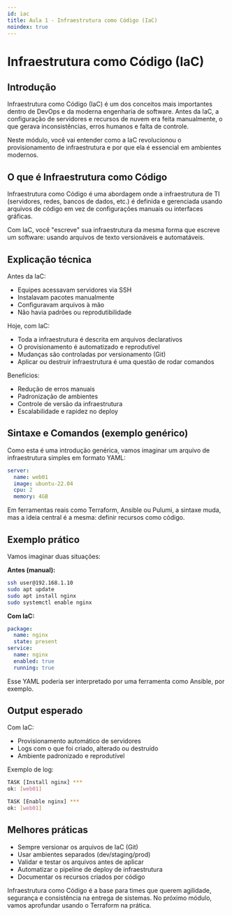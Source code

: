 ```yaml
---
id: iac
title: Aula 1 - Infraestrutura como Código (IaC)
noindex: true
---
```


# Infraestrutura como Código (IaC)

## Introdução

Infraestrutura como Código (IaC) é um dos conceitos mais importantes dentro de DevOps e da moderna engenharia de software. Antes da IaC, a configuração de servidores e recursos de nuvem era feita manualmente, o que gerava inconsistências, erros humanos e falta de controle.

Neste módulo, você vai entender como a IaC revolucionou o provisionamento de infraestrutura e por que ela é essencial em ambientes modernos.

## O que é Infraestrutura como Código

Infraestrutura como Código é uma abordagem onde a infraestrutura de TI (servidores, redes, bancos de dados, etc.) é definida e gerenciada usando arquivos de código em vez de configurações manuais ou interfaces gráficas.

Com IaC, você "escreve" sua infraestrutura da mesma forma que escreve um software: usando arquivos de texto versionáveis e automatáveis.

## Explicação técnica

Antes da IaC:

* Equipes acessavam servidores via SSH
* Instalavam pacotes manualmente
* Configuravam arquivos à mão
* Não havia padrões ou reprodutibilidade

Hoje, com IaC:

* Toda a infraestrutura é descrita em arquivos declarativos
* O provisionamento é automatizado e reprodutível
* Mudanças são controladas por versionamento (Git)
* Aplicar ou destruir infraestrutura é uma questão de rodar comandos

Benefícios:

* Redução de erros manuais
* Padronização de ambientes
* Controle de versão da infraestrutura
* Escalabilidade e rapidez no deploy

## Sintaxe e Comandos (exemplo genérico)

Como esta é uma introdução genérica, vamos imaginar um arquivo de infraestrutura simples em formato YAML:

```yaml
server:
  name: web01
  image: ubuntu-22.04
  cpu: 2
  memory: 4GB
```

Em ferramentas reais como Terraform, Ansible ou Pulumi, a sintaxe muda, mas a ideia central é a mesma: definir recursos como código.

## Exemplo prático

Vamos imaginar duas situações:

**Antes (manual):**

```bash
ssh user@192.168.1.10
sudo apt update
sudo apt install nginx
sudo systemctl enable nginx
```

**Com IaC:**

```yaml
package:
  name: nginx
  state: present
service:
  name: nginx
  enabled: true
  running: true
```

Esse YAML poderia ser interpretado por uma ferramenta como Ansible, por exemplo.

## Output esperado

Com IaC:

* Provisionamento automático de servidores
* Logs com o que foi criado, alterado ou destruído
* Ambiente padronizado e reprodutível

Exemplo de log:

```bash
TASK [Install nginx] ***
ok: [web01]

TASK [Enable nginx] ***
ok: [web01]
```

## Melhores práticas

* Sempre versionar os arquivos de IaC (Git)
* Usar ambientes separados (dev/staging/prod)
* Validar e testar os arquivos antes de aplicar
* Automatizar o pipeline de deploy de infraestrutura
* Documentar os recursos criados por código

Infraestrutura como Código é a base para times que querem agilidade, segurança e consistência na entrega de sistemas. No próximo módulo, vamos aprofundar usando o Terraform na prática.
